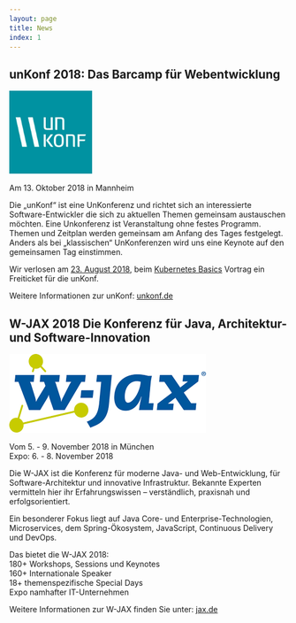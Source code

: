 ```yaml
---
layout: page
title: News
index: 1
---
```


## unKonf 2018: Das Barcamp für Webentwicklung

<a href="https://www.unkonf.de/unkonf/"><img src="/public/img/unkonf-logo.jpg" width="150"/></a>

Am 13. Oktober 2018 in Mannheim<br />

Die „unKonf“ ist eine UnKonferenz und richtet sich an interessierte Software-Entwickler die sich zu aktuellen Themen gemeinsam austauschen möchten. Eine Unkonferenz ist Veranstaltung ohne festes Programm. Themen und Zeitplan werden gemeinsam am Anfang des Tages festgelegt. Anders als bei „klassischen“ UnKonferenzen wird uns eine Keynote auf den gemeinsamen Tag einstimmen.

Wir verlosen am [23. August 2018](http://www.majug.de/2018/08/23/Kubernetes-Basics/), beim [Kubernetes Basics](http://www.majug.de/2018/08/23/Kubernetes-Basics/) Vortrag ein Freiticket für die unKonf.

Weitere Informationen zur unKonf: [unkonf.de](https://www.unkonf.de/unkonf/)

## W-JAX 2018 Die Konferenz für Java, Architektur- und Software-Innovation

<a href="https://jax.de"><img src="/public/img/wjax.png"/></a>

Vom 5. - 9. November 2018 in München<br />
Expo: 6. - 8. November 2018

Die W-JAX ist die Konferenz für moderne Java- und Web-Entwicklung, für Software-Architektur und innovative Infrastruktur. Bekannte Experten vermitteln hier ihr Erfahrungswissen – verständlich, praxisnah und erfolgsorientiert.

Ein besonderer Fokus liegt auf Java Core- und Enterprise-Technologien, Microservices, dem Spring-Ökosystem, JavaScript, Continuous Delivery und DevOps.

Das bietet die W-JAX 2018:<br />
180+ Workshops, Sessions und Keynotes<br />
160+ Internationale Speaker<br />
18+ themenspezifische Special Days<br />
Expo namhafter IT-Unternehmen

Weitere Informationen zur W-JAX finden Sie unter: [jax.de](https://jax.de)
